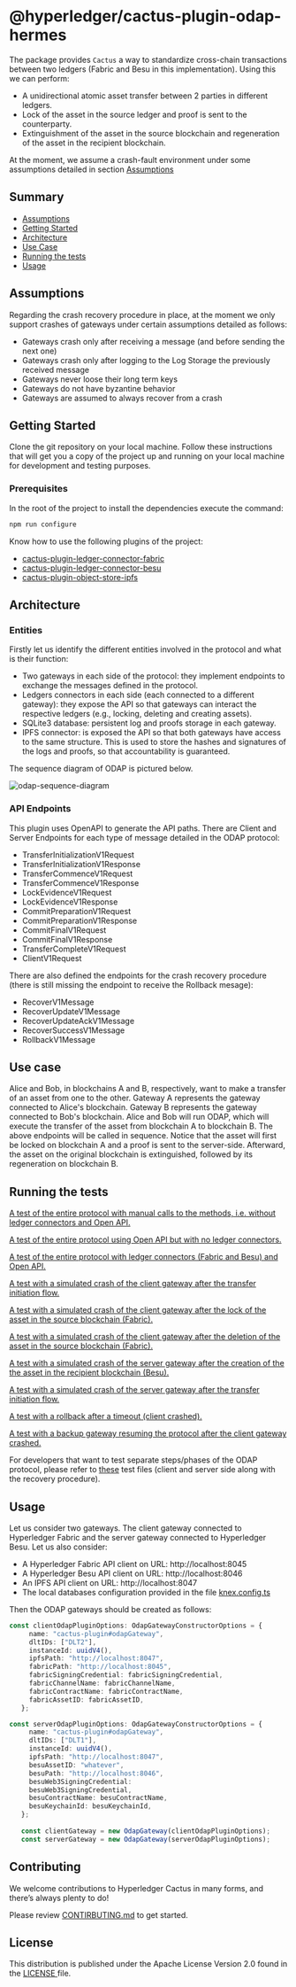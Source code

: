 # @hyperledger/cactus-plugin-odap-hermes
The package provides `Cactus` a way to standardize cross-chain transactions between two ledgers (Fabric and Besu in this implementation). Using this we can perform:
- A unidirectional atomic asset transfer between 2 parties in different ledgers.
- Lock of the asset in the source ledger and proof is sent to the counterparty.
- Extinguishment of the asset in the source blockchain and regeneration of the asset in the recipient blockchain.

At the moment, we assume a crash-fault environment under some assumptions detailed in section [Assumptions](#assumptions)
## Summary

  - [Assumptions](#assumptions)
  - [Getting Started](#getting-started)
  - [Architecture](#architecture)
  - [Use Case](#use-case)
  - [Running the tests](#running-the-tests)
  - [Usage](#usage)


## Assumptions
Regarding the crash recovery procedure in place, at the moment we only support crashes of gateways under certain assumptions detailed as follows:
  - Gateways crash only after receiving a message (and before sending the next one)
  - Gateways crash only after logging to the Log Storage the previously received message
  - Gateways never loose their long term keys
  - Gateways do not have byzantine behavior
  - Gateways are assumed to always recover from a crash

## Getting Started

Clone the git repository on your local machine. Follow these instructions that will get you a copy of the project up and running on
your local machine for development and testing purposes.

### Prerequisites

In the root of the project to install the dependencies execute the command:
```sh
npm run configure
```

Know how to use the following plugins of the project:

  - [cactus-plugin-ledger-connector-fabric](https://github.com/hyperledger/cactus/tree/main/packages/cactus-plugin-ledger-connector-fabric)
  - [cactus-plugin-ledger-connector-besu](https://github.com/hyperledger/cactus/tree/main/packages/cactus-plugin-ledger-connector-besu)
  - [cactus-plugin-object-store-ipfs](https://github.com/hyperledger/cactus/tree/main/extensions/cactus-plugin-object-store-ipfs)

## Architecture

### Entities
Firstly let us identify the different entities involved in the protocol and what is their function:
- Two gateways in each side of the protocol: they implement endpoints to exchange the messages defined in the protocol.
- Ledgers connectors in each side (each connected to a different gateway): they expose the API so that gateways can interact the respective ledgers (e.g., locking, deleting and creating assets).
- SQLite3 database: persistent log and proofs storage in each gateway.
- IPFS connector: is exposed the API so that both gateways have access to the same structure. This is used to store the hashes and signatures of the logs and proofs, so that accountability is guaranteed.

The sequence diagram of ODAP is pictured below.

![odap-sequence-diagram](https://i.imgur.com/AFNvL9v.png)

### API Endpoints
This plugin uses OpenAPI to generate the API paths.
There are Client and Server Endpoints for each type of message detailed in the ODAP protocol:

  - TransferInitializationV1Request
  - TransferInitializationV1Response
  - TransferCommenceV1Request
  - TransferCommenceV1Response
  - LockEvidenceV1Request
  - LockEvidenceV1Response
  - CommitPreparationV1Request
  - CommitPreparationV1Response
  - CommitFinalV1Request
  - CommitFinalV1Response
  - TransferCompleteV1Request
  - ClientV1Request

There are also defined the endpoints for the crash recovery procedure (there is still missing the endpoint to receive the Rollback mesage):
  - RecoverV1Message
  - RecoverUpdateV1Message
  - RecoverUpdateAckV1Message
  - RecoverSuccessV1Message
  - RollbackV1Message

## Use case
Alice and Bob, in blockchains A and B, respectively, want to make a transfer of an asset from one to the other. Gateway A represents the gateway connected to Alice's blockchain. Gateway B represents the gateway connected to Bob's blockchain. Alice and Bob will run ODAP, which will execute the transfer of the asset from blockchain A to blockchain B. The above endpoints will be called in sequence. Notice that the asset will first be locked on blockchain A and a proof is sent to the server-side. Afterward, the asset on the original blockchain is extinguished, followed by its regeneration on blockchain B.

## Running the tests

[A test of the entire protocol with manual calls to the methods, i.e. without ledger connectors and Open API.](https://github.com/hyperledger/cactus/blob/2e94ef8d3b34449c7b4d48e37d81245851477a3e/packages/cactus-plugin-odap-hermes/src/test/typescript/integration/odap.test.ts)

[A test of the entire protocol using Open API but with no ledger connectors.](https://github.com/hyperledger/cactus/blob/2e94ef8d3b34449c7b4d48e37d81245851477a3e/packages/cactus-plugin-odap-hermes/src/test/typescript/integration/odap-api-call.test.ts)

[A test of the entire protocol with ledger connectors (Fabric and Besu) and Open API.](https://github.com/hyperledger/cactus/blob/2e94ef8d3b34449c7b4d48e37d81245851477a3e/packages/cactus-plugin-odap-hermes/src/test/typescript/integration/odap-api-call-with-ledger-connector.test.ts)

[A test with a simulated crash of the client gateway after the transfer initiation flow.](https://github.com/hyperledger/cactus/blob/2e94ef8d3b34449c7b4d48e37d81245851477a3e/packages/cactus-plugin-odap-hermes/src/test/typescript/integration/client-crash-after-transfer-initiation.test.ts)

[A test with a simulated crash of the client gateway after the lock of the asset in the source blockchain (Fabric).](https://github.com/hyperledger/cactus/blob/2e94ef8d3b34449c7b4d48e37d81245851477a3e/packages/cactus-plugin-odap-hermes/src/test/typescript/integration/client-crash-after-lock-asset.test.ts)

[A test with a simulated crash of the client gateway after the deletion of the asset in the source blockchain (Fabric).](https://github.com/hyperledger/cactus/blob/2e94ef8d3b34449c7b4d48e37d81245851477a3e/packages/cactus-plugin-odap-hermes/src/test/typescript/integration/client-crash-after-delete-asset.test.ts)

[A test with a simulated crash of the server gateway after the creation of the the asset in the recipient blockchain (Besu).](https://github.com/hyperledger/cactus/blob/2e94ef8d3b34449c7b4d48e37d81245851477a3e/packages/cactus-plugin-odap-hermes/src/test/typescript/integration/server-crash-after-create-asset.test.ts)

[A test with a simulated crash of the server gateway after the transfer initiation flow.](https://github.com/hyperledger/cactus/blob/2e94ef8d3b34449c7b4d48e37d81245851477a3e/packages/cactus-plugin-odap-hermes/src/test/typescript/integration/server-crash-after-transfer-initiation.test.ts)

[A test with a rollback after a timeout (client crashed).](https://github.com/hyperledger/cactus/blob/2e94ef8d3b34449c7b4d48e37d81245851477a3e/packages/cactus-plugin-odap-hermes/src/test/typescript/integration/odap-rollback.test.ts)

[A test with a backup gateway resuming the protocol after the client gateway crashed.](https://github.com/hyperledger/cactus/tree/main/packages/cactus-plugin-odap-hermes/src/test/typescript/integration/backup-gateway-after-client-crash.test.ts)

For developers that want to test separate steps/phases of the ODAP protocol, please refer to [these](https://github.com/hyperledger/cactus/blob/2e94ef8d3b34449c7b4d48e37d81245851477a3e/packages/cactus-plugin-odap-hermes/src/test/typescript/unit/) test files (client and server side along with the recovery procedure).

## Usage

Let us consider two gateways. The client gateway connected to Hyperledger Fabric and the server gateway connected to Hyperledger Besu. Let us also consider:

  - A Hyperledger Fabric API client on URL: http://localhost:8045
  - A Hyperledger Besu API client on URL: http://localhost:8046
  - An IPFS API client on URL: http://localhost:8047
  - The local databases configuration provided in the file [knex.config.ts](https://github.com/hyperledger/cactus/blob/main/packages/cactus-plugin-odap-hermes/src/test/typescript/knex.config.ts)

Then the ODAP gateways should be created as follows:

```typescript
const clientOdapPluginOptions: OdapGatewayConstructorOptions = {
     name: "cactus-plugin#odapGateway",
     dltIDs: ["DLT2"],
     instanceId: uuidV4(),    
     ipfsPath: "http://localhost:8047",
     fabricPath: "http://localhost:8045",
     fabricSigningCredential: fabricSigningCredential,
     fabricChannelName: fabricChannelName,
     fabricContractName: fabricContractName,
     fabricAssetID: fabricAssetID,
   };

const serverOdapPluginOptions: OdapGatewayConstructorOptions = {
     name: "cactus-plugin#odapGateway",
     dltIDs: ["DLT1"],
     instanceId: uuidV4(),    
     ipfsPath: "http://localhost:8047",
     besuAssetID: "whatever",
     besuPath: "http://localhost:8046",
     besuWeb3SigningCredential:
     besuWeb3SigningCredential,
     besuContractName: besuContractName,
     besuKeychainId: besuKeychainId,
   };
   
   const clientGateway = new OdapGateway(clientOdapPluginOptions);
   const serverGateway = new OdapGateway(serverOdapPluginOptions);
```

## Contributing
We welcome contributions to Hyperledger Cactus in many forms, and there’s always plenty to do!

Please review [CONTIRBUTING.md](https://github.com/hyperledger/cactus/blob/main/CONTRIBUTING.md "CONTIRBUTING.md") to get started.

## License
This distribution is published under the Apache License Version 2.0 found in the [LICENSE ](https://github.com/hyperledger/cactus/blob/main/LICENSE "LICENSE ")file.
